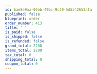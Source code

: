 ```yaml
---
id: bae8e9aa-00bb-49bc-9c20-5d5342653afa
published: false
blueprint: order
order_number: 413
title: ' '
is_paid: false
is_shipped: false
is_refunded: false
grand_total: 2200
items_total: 2200
tax_total: 0
shipping_total: 0
coupon_total: 0
---
```

